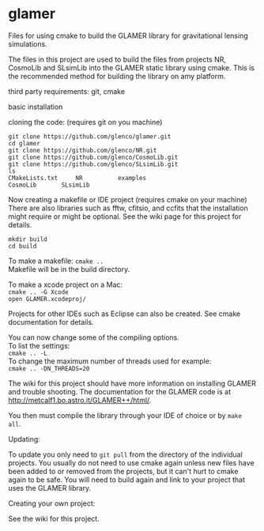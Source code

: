 # glamer
Files for using cmake to build the GLAMER library for gravitational
lensing simulations.

The files in this project are used to build the files from projects NR, CosmoLib and SLsimLib into the GLAMER static library using cmake.  This is the recommended method for building the library on amy platform.

third party requirements:  git, cmake

basic installation

cloning the code: (requires git on you machine)

`git clone https://github.com/glenco/glamer.git`  
`cd glamer`  
`git clone https://github.com/glenco/NR.git`  
`git clone https://github.com/glenco/CosmoLib.git`  
`git clone https://github.com/glenco/SLsimLib.git`  
`ls`  
`CMakeLists.txt		NR			examples`  
`CosmoLib		SLsimLib`  

Now creating a makefile or IDE project (requires cmake on your machine)
There are also libraries such as fftw, cfitsio, and ccfits that the installation might require or might be optional.  See the wiki page for this project for details.

`mkdir build`  
`cd build`  

To make a makefile:
`cmake ..`  
Makefile will be in the build directory.

To make a xcode project on a Mac:  
`cmake .. -G Xcode`  
`open GLAMER.xcodeproj/`

Projects for other IDEs such as Eclipse can also be created. See cmake documentation for details.

You can now change some of the compiling options.  
To list the settings:  
`cmake .. -L`  
To change the maximum number of threads used for example:  
`cmake .. -DN_THREADS=20`  

The wiki for this project should have more information on installing GLAMER and trouble shooting.  The documentation for the GLAMER code is at http://metcalf1.bo.astro.it/GLAMER++/html/.

You then must compile the library through your IDE of choice or by
`make all`.

Updating:

To update you only need to `git pull` from the directory of the
individual projects.  You usually do not need to use cmake again
unless new files have been added to or removed from the projects, but
it can't hurt to cmake again to be safe.  You will need to build
again and link to your project that uses the GLAMER library.

Creating your own project:

See the wiki for this project.
